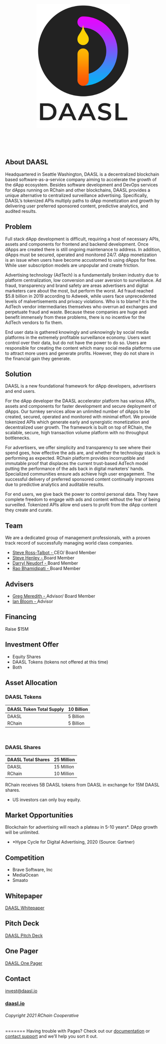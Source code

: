 <!-- Centered logo -->
<p align="center">
  <img src="https://github.com/daasl/branding/blob/main/R3/Daasl%20R3%20Caps.svg?raw=true" width="300">
</p>

<!-- horizontal spacing-->
<br />
<br />
<br />

## About DAASL
Headquartered in Seattle Washington, DAASL is a decentralized blockchain based software-as-a-service company aiming to accelerate the growth of the dApp ecosystem. Besides software development and DevOps services for dApps running on RChain and other blockchains, DAASL provides a unique alternative to centralized surveillance advertising. Specifically, DAASL’s tokenized APIs multiply paths to dApp monetization and growth by delivering user preferred sponsored content, predictive analytics, and audited results.

## Problem
Full stack dApp development is difficult, requiring a host of necessary APIs, assets and components for frontend and backend development. Once dApps are created there is still ongoing maintenance to address. In addition, dApps must be secured, operated and monitored 24/7. dApp monetization is an issue when users have become accustomed to using dApps for free. While user subscription models are unpopular and create friction.

Advertising technology (AdTech) is a fundamentally broken industry due to platform centralization, low conversion and user aversion to surveillance. Ad fraud, transparency and brand safety are areas advertisers and digital marketers care about the most, but perform the worst. Ad fraud reached $5.8 billion in 2019 according to Adweek, while users face unprecedented levels of malvertisements and privacy violations. Who is to blame? It is the AdTech vendor intermediaries themselves who overrun ad exchanges and perpetuate fraud and waste. Because these companies are huge and benefit immensely from these problems, there is no incentive for the AdTech vendors to fix them.

End user data is gathered knowingly and unknowingly by social media platforms in the extremely profitable surveillance economy. Users want control over their data, but do not have the power to do so. Users are responsible for creating the content which many social media platforms use to attract more users and generate profits. However, they do not share in the financial gain they generate.

## Solution
DAASL is a new foundational framework for dApp developers, advertisers and end users.

For the dApp developer the DAASL accelerator platform has various APIs, assets and components for faster development and secure deployment of dApps. Our turnkey
services allow an unlimited number of dApps to be created, secured, operated and monitored with minimal effort. We provide tokenized APIs which generate early and synergistic monetization and decentralized user growth. The framework is built on top of RChain, the scalable, secure, high transaction volume platform with no throughput bottlenecks.

For advertisers, we offer simplicity and transparency to see where their spend goes, how effective the ads are, and whether the technology stack is performing as expected. RChain platform provides incorruptible and immutable proof that displaces the current trust-based AdTech model putting the performance of the ads back in digital marketers’ hands. Specialized communities ensure ads achieve high user engagement. The successful delivery of preferred sponsored content continually improves due to predictive analytics and auditable results.

For end users, we give back the power to control personal data. They have complete freedom to engage with ads and content without the fear of being surveilled. Tokenized APIs allow end users to profit from the dApp content they create and curate.

## Team
We are a dedicated group of management professionals, with a proven track record of successfully managing world class companies.

* [Steve Ross-Talbot - ](https://www.linkedin.com/in/stever1/) CEO/ Board Member
* [Steve Henley - ](https://www.linkedin.com/in/stevehenley06/) Board Member
* [Darryl Neudorf - ](https://www.linkedin.com/in/darryl-neudorf-1830077b/) Board Member
* [Rao Bhamidipati - ](https://www.linkedin.com/in/vraobhamidipati/) Board Member

## Advisers
* [Greg Meredith - ](https://www.linkedin.com/in/lucius-meredith-547645/) Advisor/ Board Member
* [Ian Bloom - ](https://www.linkedin.com/in/ian-bloom-5676315/) Advisor

## Financing
Raise $15M

## Investment Offer
* Equity Shares
* DAASL Tokens (tokens not offered at this time)
* Both

## Asset Allocation

### DAASL Tokens
| DAASL Token Total Supply | 10 Billion |
| ------------- | ------------- |
| DAASL  | 5 Billion |
| RChain  | 5 Billion  |

</br>

### DAASL Shares
| DAASL Total Shares | 25 Million |
| ------------- | ------------- |
| DAASL  | 15 Million |
| RChain  | 10 Million  |

RChain receives 5B DAASL tokens from DAASL in exchange for 15M DAASL shares.
* US investors can only buy equity.

## Market Opportunities
Blockchain for advertising will reach a plateau in 5-10 years*.  DApp growth will be unlimited.
* *Hype Cycle for Digital Advertising, 2020 (Source: Gartner)

## Competition
* Brave Software, Inc
* MediaOcean
* Smaato

## Whitepaper
[DAASL Whitepaper](https://github.com/daasl/fundraising/blob/main/DAASL-Whitepaper-v3.pdf)


## Pitch Deck
[DAASL Pitch Deck](https://github.com/daasl/fundraising/blob/main/DAASL%20Presentation%20Mar%202021%20V4.pdf)


## One Pager
[DAASL One Pager](https://github.com/daasl/fundraising/blob/main/DAASL-One-PagerEnglishFINAL-v7.pdf)

## Contact
invest@daasl.io


### **[daasl.io](https://daasl.io/)**</br>
###### Copyright 2021 RChain Cooperative 
=======
Having trouble with Pages? Check out our [documentation](https://docs.github.com/categories/github-pages-basics/) or [contact support](https://github.com/contact) and we’ll help you sort it out.

